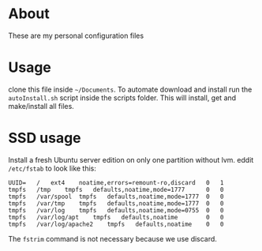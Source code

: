 # About
These are my personal configuration files

# Usage
clone this file inside `~/Documents`.
To automate download and install run the `autoInstall.sh` script inside the scripts folder.
This will install, get and make/install all files.

# SSD usage

Install a fresh Ubuntu server edition on only one partition without lvm.
eddit `/etc/fstab` to look like this:

```
UUID=	/	ext4	noatime,errors=remount-ro,discard	0	1
tmpfs	/tmp	tmpfs	defaults,noatime,mode=1777		0	0
tmpfs	/var/spool	tmpfs	defaults,noatime,mode=1777	0	0
tmpfs	/var/tmp	tmpfs	defaults,noatime,mode=1777	0	0
tmpfs	/var/log	tmpfs	defaults,noatime,mode=0755	0	0
tmpfs	/var/log/apt	tmpfs	defaults,noatime		0	0
tmpfs	/var/log/apache2	tmpfs	defaults,noatime	0	0
```

The `fstrim` command is not necessary because we use discard.

